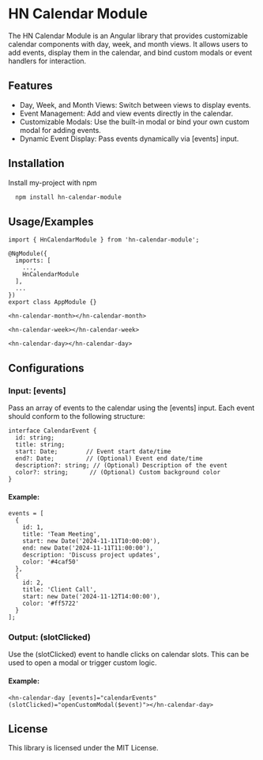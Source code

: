 
# HN Calendar Module

The HN Calendar Module is an Angular library that provides customizable calendar components with day, week, and month views. It allows users to add events, display them in the calendar, and bind custom modals or event handlers for interaction.


## Features

- Day, Week, and Month Views: Switch between views to display events.
- Event Management: Add and view events directly in the calendar.
- Customizable Modals: Use the built-in modal or bind your own custom modal for adding events.
- Dynamic Event Display: Pass events dynamically via [events] input.







## Installation

Install my-project with npm

```bash
  npm install hn-calendar-module
```
    
## Usage/Examples

```Angular
import { HnCalendarModule } from 'hn-calendar-module';

@NgModule({
  imports: [
    ...,
    HnCalendarModule
  ],
  ...
})
export class AppModule {}
```

```
<hn-calendar-month></hn-calendar-month>
```

```
<hn-calendar-week></hn-calendar-week>
```
```
<hn-calendar-day></hn-calendar-day>
```
## Configurations
### Input: [events]
Pass an array of events to the calendar using the [events] input. Each event should conform to the following structure:

```
interface CalendarEvent {
  id: string;
  title: string;
  start: Date;        // Event start date/time
  end?: Date;         // (Optional) Event end date/time
  description?: string; // (Optional) Description of the event
  color?: string;      // (Optional) Custom background color
}
```
#### Example:
```
events = [
  {
    id: 1,
    title: 'Team Meeting',
    start: new Date('2024-11-11T10:00:00'),
    end: new Date('2024-11-11T11:00:00'),
    description: 'Discuss project updates',
    color: '#4caf50'
  },
  {
    id: 2,
    title: 'Client Call',
    start: new Date('2024-11-12T14:00:00'),
    color: '#ff5722'
  }
];
```

### Output: (slotClicked)
Use the (slotClicked) event to handle clicks on calendar slots. This can be used to open a modal or trigger custom logic.

#### Example:
```
<hn-calendar-day [events]="calendarEvents" (slotClicked)="openCustomModal($event)"></hn-calendar-day>
```
## License

This library is licensed under the MIT License.

